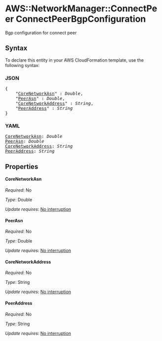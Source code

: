 # AWS::NetworkManager::ConnectPeer ConnectPeerBgpConfiguration

Bgp configuration for connect peer

## Syntax

To declare this entity in your AWS CloudFormation template, use the following syntax:

### JSON

<pre>
{
    "<a href="#corenetworkasn" title="CoreNetworkAsn">CoreNetworkAsn</a>" : <i>Double</i>,
    "<a href="#peerasn" title="PeerAsn">PeerAsn</a>" : <i>Double</i>,
    "<a href="#corenetworkaddress" title="CoreNetworkAddress">CoreNetworkAddress</a>" : <i>String</i>,
    "<a href="#peeraddress" title="PeerAddress">PeerAddress</a>" : <i>String</i>
}
</pre>

### YAML

<pre>
<a href="#corenetworkasn" title="CoreNetworkAsn">CoreNetworkAsn</a>: <i>Double</i>
<a href="#peerasn" title="PeerAsn">PeerAsn</a>: <i>Double</i>
<a href="#corenetworkaddress" title="CoreNetworkAddress">CoreNetworkAddress</a>: <i>String</i>
<a href="#peeraddress" title="PeerAddress">PeerAddress</a>: <i>String</i>
</pre>

## Properties

#### CoreNetworkAsn

_Required_: No

_Type_: Double

_Update requires_: [No interruption](https://docs.aws.amazon.com/AWSCloudFormation/latest/UserGuide/using-cfn-updating-stacks-update-behaviors.html#update-no-interrupt)

#### PeerAsn

_Required_: No

_Type_: Double

_Update requires_: [No interruption](https://docs.aws.amazon.com/AWSCloudFormation/latest/UserGuide/using-cfn-updating-stacks-update-behaviors.html#update-no-interrupt)

#### CoreNetworkAddress

_Required_: No

_Type_: String

_Update requires_: [No interruption](https://docs.aws.amazon.com/AWSCloudFormation/latest/UserGuide/using-cfn-updating-stacks-update-behaviors.html#update-no-interrupt)

#### PeerAddress

_Required_: No

_Type_: String

_Update requires_: [No interruption](https://docs.aws.amazon.com/AWSCloudFormation/latest/UserGuide/using-cfn-updating-stacks-update-behaviors.html#update-no-interrupt)
